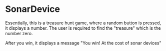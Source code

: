 # SonarDevice
Essentially, this is a treasure hunt game, where a random button is pressed, it displays a number. The user is required to find the "treasure" which is the number zero.

After you win, it displays a message "You win! At the cost of <number of tries> sonar devices"
